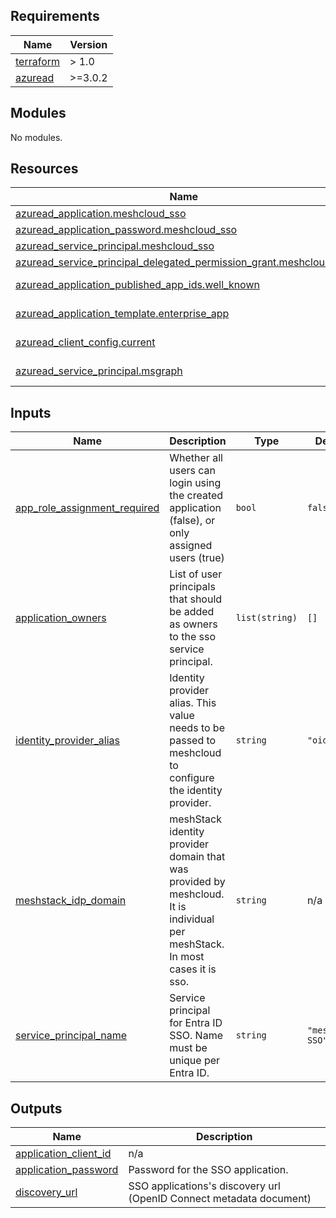 <!-- BEGIN_TF_DOCS -->
## Requirements

| Name | Version |
|------|---------|
| <a name="requirement_terraform"></a> [terraform](#requirement\_terraform) | > 1.0 |
| <a name="requirement_azuread"></a> [azuread](#requirement\_azuread) | >=3.0.2 |

## Modules

No modules.

## Resources

| Name | Type |
|------|------|
| [azuread_application.meshcloud_sso](https://registry.terraform.io/providers/hashicorp/azuread/latest/docs/resources/application) | resource |
| [azuread_application_password.meshcloud_sso](https://registry.terraform.io/providers/hashicorp/azuread/latest/docs/resources/application_password) | resource |
| [azuread_service_principal.meshcloud_sso](https://registry.terraform.io/providers/hashicorp/azuread/latest/docs/resources/service_principal) | resource |
| [azuread_service_principal_delegated_permission_grant.meshcloud_sso](https://registry.terraform.io/providers/hashicorp/azuread/latest/docs/resources/service_principal_delegated_permission_grant) | resource |
| [azuread_application_published_app_ids.well_known](https://registry.terraform.io/providers/hashicorp/azuread/latest/docs/data-sources/application_published_app_ids) | data source |
| [azuread_application_template.enterprise_app](https://registry.terraform.io/providers/hashicorp/azuread/latest/docs/data-sources/application_template) | data source |
| [azuread_client_config.current](https://registry.terraform.io/providers/hashicorp/azuread/latest/docs/data-sources/client_config) | data source |
| [azuread_service_principal.msgraph](https://registry.terraform.io/providers/hashicorp/azuread/latest/docs/data-sources/service_principal) | data source |

## Inputs

| Name | Description | Type | Default | Required |
|------|-------------|------|---------|:--------:|
| <a name="input_app_role_assignment_required"></a> [app\_role\_assignment\_required](#input\_app\_role\_assignment\_required) | Whether all users can login using the created application (false), or only assigned users (true) | `bool` | `false` | no |
| <a name="input_application_owners"></a> [application\_owners](#input\_application\_owners) | List of user principals that should be added as owners to the sso service principal. | `list(string)` | `[]` | no |
| <a name="input_identity_provider_alias"></a> [identity\_provider\_alias](#input\_identity\_provider\_alias) | Identity provider alias. This value needs to be passed to meshcloud to configure the identity provider. | `string` | `"oidc"` | no |
| <a name="input_meshstack_idp_domain"></a> [meshstack\_idp\_domain](#input\_meshstack\_idp\_domain) | meshStack identity provider domain that was provided by meshcloud. It is individual per meshStack. In most cases it is sso.<portal-domain> | `string` | n/a | yes |
| <a name="input_service_principal_name"></a> [service\_principal\_name](#input\_service\_principal\_name) | Service principal for Entra ID SSO. Name must be unique per Entra ID. | `string` | `"meshcloud SSO"` | no |

## Outputs

| Name | Description |
|------|-------------|
| <a name="output_application_client_id"></a> [application\_client\_id](#output\_application\_client\_id) | n/a |
| <a name="output_application_password"></a> [application\_password](#output\_application\_password) | Password for the SSO application. |
| <a name="output_discovery_url"></a> [discovery\_url](#output\_discovery\_url) | SSO applications's discovery url (OpenID Connect metadata document) |
<!-- END_TF_DOCS -->
